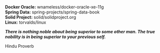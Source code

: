 **Docker Oracle:** wnameless/docker-oracle-xe-11g  
**Spring Data:** spring-projects/spring-data-book  
**Solid Project:** solid/solidproject.org  
**Linux:** torvalds/linux  

_**There is nothing noble about being superior to some other man. The true nobility is in being superior to your previous self.**_

Hindu Proverb